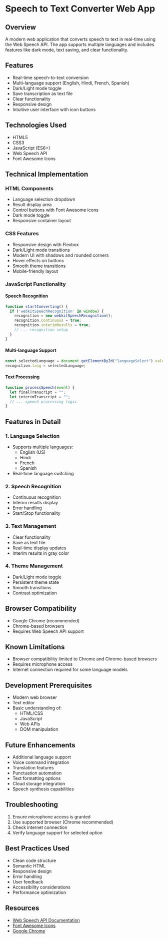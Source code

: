 # Speech to Text Converter Web App

## Overview
A modern web application that converts speech to text in real-time using the Web Speech API. The app supports multiple languages and includes features like dark mode, text saving, and clear functionality.

## Features
- Real-time speech-to-text conversion
- Multi-language support (English, Hindi, French, Spanish)
- Dark/Light mode toggle
- Save transcription as text file
- Clear functionality
- Responsive design
- Intuitive user interface with icon buttons

## Technologies Used
- HTML5
- CSS3
- JavaScript (ES6+)
- Web Speech API
- Font Awesome Icons

## Technical Implementation

### HTML Components
- Language selection dropdown
- Result display area
- Control buttons with Font Awesome icons
- Dark mode toggle
- Responsive container layout

### CSS Features
- Responsive design with Flexbox
- Dark/Light mode transitions
- Modern UI with shadows and rounded corners
- Hover effects on buttons
- Smooth theme transitions
- Mobile-friendly layout

### JavaScript Functionality

#### Speech Recognition
```javascript
function startConverting() {
  if ('webkitSpeechRecognition' in window) {
    recognition = new webkitSpeechRecognition();
    recognition.continuous = true;
    recognition.interimResults = true;
    // ... recognition setup
  }
}
```

#### Multi-language Support
```javascript
const selectedLanguage = document.getElementById("languageSelect").value;
recognition.lang = selectedLanguage;
```

#### Text Processing
```javascript
function processSpeech(event) {
  let finalTranscript = "";
  let interimTranscript = "";
  // ... speech processing logic
}
```

## Features in Detail

### 1. Language Selection
- Supports multiple languages:
  - English (US)
  - Hindi
  - French
  - Spanish
- Real-time language switching

### 2. Speech Recognition
- Continuous recognition
- Interim results display
- Error handling
- Start/Stop functionality

### 3. Text Management
- Clear functionality
- Save as text file
- Real-time display updates
- Interim results in gray color

### 4. Theme Management
- Dark/Light mode toggle
- Persistent theme state
- Smooth transitions
- Contrast optimization


## Browser Compatibility
- Google Chrome (recommended)
- Chrome-based browsers
- Requires Web Speech API support

## Known Limitations
- Browser compatibility limited to Chrome and Chrome-based browsers
- Requires microphone access
- Internet connection required for some language models

## Development Prerequisites
- Modern web browser
- Text editor
- Basic understanding of:
  - HTML/CSS
  - JavaScript
  - Web APIs
  - DOM manipulation

## Future Enhancements
- Additional language support
- Voice command integration
- Translation features
- Punctuation automation
- Text formatting options
- Cloud storage integration
- Speech synthesis capabilities

## Troubleshooting
1. Ensure microphone access is granted
2. Use supported browser (Chrome recommended)
3. Check internet connection
4. Verify language support for selected option

## Best Practices Used
- Clean code structure
- Semantic HTML
- Responsive design
- Error handling
- User feedback
- Accessibility considerations
- Performance optimization

## Resources
- [Web Speech API Documentation](https://developer.mozilla.org/en-US/docs/Web/API/Web_Speech_API)
- [Font Awesome Icons](https://fontawesome.com/)
- [Google Chrome](https://www.google.com/chrome/)

